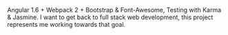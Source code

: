 Angular 1.6 + Webpack 2 + Bootstrap & Font-Awesome, Testing with Karma & Jasmine.
I want to get back to full stack web development, this project represents me working towards that goal.

